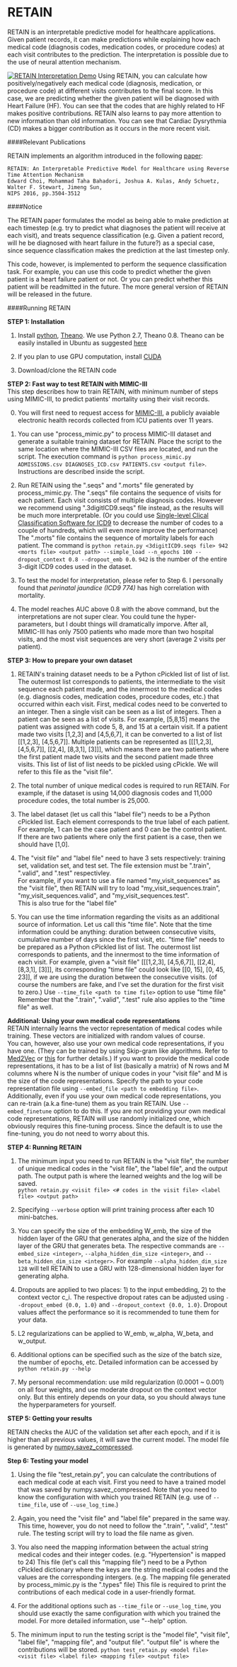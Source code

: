 RETAIN
=========================================

RETAIN is an interpretable predictive model for healthcare applications. Given patient records, it can make predictions while explaining how each medical code (diagnosis codes, medication codes, or procedure codes) at each visit contributes to the prediction. The interpretation is possible due to the use of neural attention mechanism.

[![RETAIN Interpretation Demo](http://www.cc.gatech.edu/~echoi48/images/thumbnail.png)](https://youtu.be/co3lTOSgFlA?t=1m46s "RETAIN Interpretation Demo - Click to Watch!")
Using RETAIN, you can calculate how positively/negatively each medical code (diagnosis, medication, or procedure code) at different visits contributes to the final score. In this case, we are predicting whether the given patient will be diagnosed with Heart Failure (HF). You can see that the codes that are highly related to HF makes positive contributions. RETAIN also learns to pay more attention to new information than old information. You can see that Cardiac Dysrythmia (CD) makes a bigger contribution as it occurs in the more recent visit.

####Relevant Publications

RETAIN implements an algorithm introduced in the following [paper](http://papers.nips.cc/paper/6321-retain-an-interpretable-predictive-model-for-healthcare-using-reverse-time-attention-mechanism):

	RETAIN: An Interpretable Predictive Model for Healthcare using Reverse Time Attention Mechanism
	Edward Choi, Mohammad Taha Bahadori, Joshua A. Kulas, Andy Schuetz, Walter F. Stewart, Jimeng Sun,
	NIPS 2016, pp.3504-3512

####Notice

The RETAIN paper formulates the model as being able to make prediction at each timestep (e.g. try to predict what diagnoses the patient will receive at each visit), and treats sequence classification (e.g. Given a patient record, will he be diagnosed with heart failure in the future?) as a special case, since sequence classification makes the prediction at the last timestep only.

This code, however, is implemented to perform the sequence classification task. For example, you can use this code to predict whether the given patient is a heart failure patient or not. Or you can predict whether this patient will be readmitted in the future. The more general version of RETAIN will be released in the future.
	
####Running RETAIN

**STEP 1: Installation**  

1. Install [python](https://www.python.org/), [Theano](http://deeplearning.net/software/theano/index.html). We use Python 2.7, Theano 0.8. Theano can be easily installed in Ubuntu as suggested [here](http://deeplearning.net/software/theano/install_ubuntu.html#install-ubuntu)

2. If you plan to use GPU computation, install [CUDA](https://developer.nvidia.com/cuda-downloads)

3. Download/clone the RETAIN code  

**STEP 2: Fast way to test RETAIN with MIMIC-III**  
This step describes how to train RETAIN, with minimum number of steps using MIMIC-III, to predict patients' mortality using their visit records.

0. You will first need to request access for [MIMIC-III](https://mimic.physionet.org/gettingstarted/access/), a publicly avaiable electronic health records collected from ICU patients over 11 years. 

1. You can use "process_mimic.py" to process MIMIC-III dataset and generate a suitable training dataset for RETAIN. 
Place the script to the same location where the MIMIC-III CSV files are located, and run the script.
The execution command is `python process_mimic.py ADMISSIONS.csv DIAGNOSES_ICD.csv PATIENTS.csv <output file>`.
Instructions are described inside the script. 

2. Run RETAIN using the ".seqs" and ".morts" file generated by process_mimic.py. 
The ".seqs" file contains the sequence of visits for each patient. Each visit consists of multiple diagnosis codes.
However we recommend using ".3digitICD9.seqs" file instead, as the results will be much more interpretable.
(Or you could use [Single-level Clical Classification Software for ICD9](https://www.hcup-us.ahrq.gov/toolssoftware/ccs/ccs.jsp#examples) to decrease the number of codes to a couple of hundreds, which will even more improve the performance)
The ".morts" file contains the sequence of mortality labels for each patient. 
The command is `python retain.py <3digitICD9.seqs file> 942 <morts file> <output path> --simple_load --n_epochs 100 --dropout_context 0.8 --dropout_emb 0.0`.
`942` is the number of the entire 3-digit ICD9 codes used in the dataset.

3. To test the model for interpretation, please refer to Step 6. I personally found that _perinatal jaundice (ICD9 774)_ has high correlation with mortality.

4. The model reaches AUC above 0.8 with the above command, but the interpretations are not super clear. 
You could tune the hyper-parameters, but I doubt things will dramatically imporve. 
After all, MIMIC-III has only 7500 patients who made more than two hospital visits, and the most visit sequences are very short (average 2 visits per patient).

**STEP 3: How to prepare your own dataset**  

1. RETAIN's training dataset needs to be a Python cPickled list of list of list. The outermost list corresponds to patients, the intermediate to the visit sequence each patient made, and the innermost to the medical codes (e.g. diagnosis codes, medication codes, procedure codes, etc.) that occurred within each visit.
First, medical codes need to be converted to an integer. Then a single visit can be seen as a list of integers. Then a patient can be seen as a list of visits.
For example, [5,8,15] means the patient was assigned with code 5, 8, and 15 at a certain visit.
If a patient made two visits [1,2,3] and [4,5,6,7], it can be converted to a list of list [[1,2,3], [4,5,6,7]].
Multiple patients can be represented as [[[1,2,3], [4,5,6,7]], [[2,4], [8,3,1], [3]]], which means there are two patients where the first patient made two visits and the second patient made three visits.
This list of list of list needs to be pickled using cPickle. We will refer to this file as the "visit file".

2. The total number of unique medical codes is required to run RETAIN.
For example, if the dataset is using 14,000 diagnosis codes and 11,000 procedure codes, the total number is 25,000. 

3. The label dataset (let us call this "label file") needs to be a Python cPickled list. Each element corresponds to the true label of each patient. For example, 1 can be the case patient and 0 can be the control patient. If there are two patients where only the first patient is a case, then we should have [1,0].

4. The "visit file" and "label file" need to have 3 sets respectively: training set, validation set, and test set.
The file extension must be ".train", ".valid", and ".test" respectivley.  
For example, if you want to use a file named "my_visit_sequences" as the "visit file", then RETAIN will try to load "my_visit_sequences.train", "my_visit_sequences.valid", and "my_visit_sequences.test".  
This is also true for the "label file"

5. You can use the time information regarding the visits as an additional source of information. Let us call this "time file".
Note that the time information could be anything: duration between consecutive visits, cumulative number of days since the first visit, etc.
"time file" needs to be prepared as a Python cPickled list of list. The outermost list corresponds to patients, and the innermost to the time information of each visit.
For example, given a "visit file" [[[1,2,3], [4,5,6,7]], [[2,4], [8,3,1], [3]]], its corresponding "time file" could look like [[0, 15], [0, 45, 23]], if we are using the duration between the consecutive visits. (of course the numbers are fake, and I've set the duration for the first visit to zero.)
Use `--time_file <path to time file>` option to use "time file"
Remember that the ".train", ".valid", ".test" rule also applies to the "time file" as well.

**Additional: Using your own medical code representations**  
RETAIN internally learns the vector representation of medical codes while training. These vectors are initialized with random values of course.  
You can, however, also use your own medical code representations, if you have one. (They can be trained by using Skip-gram like algorithms. Refer to [Med2Vec](http://www.kdd.org/kdd2016/subtopic/view/multi-layer-representation-learning-for-medical-concepts) or [this](http://arxiv.org/abs/1602.03686) for further details.)
If you want to provide the medical code representations, it has to be a list of list (basically a matrix) of N rows and M columns where N is the number of unique codes in your "visit file" and M is the size of the code representations.
Specify the path to your code representation file using `--embed_file <path to embedding file>`.
Additionally, even if you use your own medical code representations, you can re-train (a.k.a fine-tune) them as you train RETAIN.
Use `--embed_finetune` option to do this. If you are not providing your own medical code representations, RETAIN will use randomly initialized one, which obviously requires this fine-tuning process. Since the default is to use the fine-tuning, you do not need to worry about this.

**STEP 4: Running RETAIN**  

1. The minimum input you need to run RETAIN is the "visit file", the number of unique medical codes in the "visit file", 
the "label file", and the output path. The output path is where the learned weights and the log will be saved.  
`python retain.py <visit file> <# codes in the visit file> <label file> <output path>`  

2. Specifying `--verbose` option will print training process after each 10 mini-batches.

3. You can specify the size of the embedding W_emb, the size of the hidden layer of the GRU that generates alpha, and the size of the hidden layer of the GRU that generates beta.
The respective commands are `--embed_size <integer>`, `--alpha_hidden_dim_size <integer>`, and `--beta_hidden_dim_size <integer>`.
For example `--alpha_hidden_dim_size 128` will tell RETAIN to use a GRU with 128-dimensional hidden layer for generating alpha.

4. Dropouts are applied to two places: 1) to the input embedding, 2) to the context vector c_i. The respective dropout rates can be adjusted using `--dropout_embed {0.0, 1.0}` and `--dropout_context {0.0, 1.0}`. Dropout values affect the performance so it is recommended to tune them for your data.

5. L2 regularizations can be applied to W_emb, w_alpha, W_beta, and w_output.

6. Additional options can be specified such as the size of the batch size, the number of epochs, etc. Detailed information can be accessed by `python retain.py --help`

7. My personal recommendation: use mild regularization (0.0001 ~ 0.001) on all four weights, and use moderate dropout on the context vector only. But this entirely depends on your data, so you should always tune the hyperparameters for yourself.

**STEP 5: Getting your results**  

RETAIN checks the AUC of the validation set after each epoch, and if it is higher than all previous values, it will save the current model. The model file is generated by [numpy.savez_compressed](http://docs.scipy.org/doc/numpy-1.10.1/reference/generated/numpy.savez_compressed.html).

**Step 6: Testing your model**

1. Using the file "test_retain.py", you can calculate the contributions of each medical code at each visit. First you need to have a trained model that was saved by numpy.savez_compressed. Note that you need to know the configuration with which you trained RETAIN (e.g. use of `--time_file`, use of `--use_log_time`.)

2. Again, you need the "visit file" and "label file" prepared in the same way. This time, however, you do not need to follow the ".train", ".valid", ".test" rule. The testing script will try to load the file name as given.

3. You also need the mapping information between the actual string medical codes and their integer codes. 
(e.g. "Hypertension" is mapped to 24) 
This file (let's call this "mapping file") need to be a Python cPickled dictionary where the keys are the string medical codes and the values are the corresponding intergers. 
(e.g. The mapping file generated by process_mimic.py is the ".types" file)
This file is required to print the contributions of each medical code in a user-friendly format. 

4. For the additional options such as `--time_file` or `--use_log_time`, you should use exactly the same configuration with which you trained the model. For more detailed information, use "--help" option.

5. The minimum input to run the testing script is the "model file", "visit file", "label file", "mapping file", and "output file". "output file" is where the contributions will be stored.
`python test_retain.py <model file> <visit file> <label file> <mapping file> <output file>`
